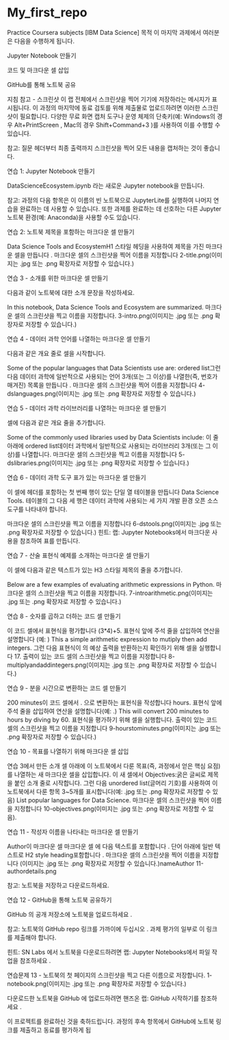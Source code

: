 # My_first_repo
Practice Coursera subjects [IBM Data Science]
목적
이 마지막 과제에서 여러분은 다음을 수행하게 됩니다.

Jupyter Notebook 만들기

코드 및 마크다운 셀 삽입

GitHub를 통해 노트북 공유

지침
참고 - 스크린샷
이 랩 전체에서 스크린샷을 찍어 기기에 저장하라는 메시지가 표시됩니다. 이 과정의 마지막에 동료 검토를 위해 제출물로 업로드하려면 이러한 스크린샷이 필요합니다. 다양한 무료 화면 캡처 도구나 운영 체제의 단축키(예: Windows의 경우 Alt+PrintScreen , Mac의 경우 Shift+Command+3 )를 사용하여 이를 수행할 수 있습니다.

참고: 질문 헤더부터 최종 출력까지 스크린샷을 찍어 모든 내용을 캡처하는 것이 좋습니다.

연습 1: Jupyter Notebook 만들기

DataScienceEcosystem.ipynb 라는 새로운 Jupyter notebook을 만듭니다.

참고: 과정의 다음 항목은 이 이름의 빈 노트북으로 JupyterLite를 실행하여 나머지 연습을 완료하는 데 사용할 수 있습니다. 또한 과제를 완료하는 데 선호하는 다른 Jupyter 노트북 환경(예: Anaconda)을 사용할 수도 있습니다.


연습 2: 노트북 제목을 포함하는 마크다운 셀 만들기

Data Science Tools and EcosystemH1 스타일 헤딩을 사용하여 제목을 가진 마크다운 셀을 만듭니다 .
마크다운 셀의 스크린샷을 찍어 이름을 지정합니다 2-title.png(이미지는 .jpg 또는 .png 확장자로 저장할 수 있습니다.)


연습 3 - 소개를 위한 마크다운 셀 만들기

다음과 같이 노트북에 대한 소개 문장을 작성하세요.

In this notebook, Data Science Tools and Ecosystem are summarized.
마크다운 셀의 스크린샷을 찍고 이름을 지정합니다. 3-intro.png(이미지는 .jpg 또는 .png 확장자로 저장할 수 있습니다.)


연습 4 - 데이터 과학 언어를 나열하는 마크다운 셀 만들기

다음과 같은 개요 줄로 셀을 시작합니다.

Some of the popular languages that Data Scientists use are:
ordered list그런 다음 데이터 과학에 일반적으로 사용되는 언어 3개(또는 그 이상)를 나열한(즉, 번호가 매겨진) 목록을 만듭니다 .
마크다운 셀의 스크린샷을 찍어 이름을 지정합니다 4-dslanguages.png(이미지는 .jpg 또는 .png 확장자로 저장할 수 있습니다.)


연습 5 - 데이터 과학 라이브러리를 나열하는 마크다운 셀 만들기

셀에 다음과 같은 개요 줄을 추가합니다.

Some of the commonly used libraries used by Data Scientists include:
이 줄 아래에 ordered list데이터 과학에서 일반적으로 사용되는 라이브러리 3개(또는 그 이상)를 나열합니다.
마크다운 셀의 스크린샷을 찍고 이름을 지정합니다 5-dslibraries.png(이미지는 .jpg 또는 .png 확장자로 저장할 수 있습니다.)


연습 6 - 데이터 과학 도구 표가 있는 마크다운 셀 만들기

이 셀에 헤더를 포함하는 첫 번째 행이 있는 단일 열 테이블을 만듭니다 Data Science Tools. 테이블의 그 다음 세 행은 데이터 과학에 사용되는 세 가지 개발 환경 오픈 소스 도구를 나타내야 합니다.

마크다운 셀의 스크린샷을 찍고 이름을 지정합니다 6-dstools.png(이미지는 .jpg 또는 .png 확장자로 저장할 수 있습니다.)
힌트: 랩: Jupyter Notebooks에서 마크다운 사용을 참조하여 표를 만듭니다.


연습 7 - 산술 표현식 예제를 소개하는 마크다운 셀 만들기

이 셀에 다음과 같은 텍스트가 있는 H3 스타일 제목의 줄을 추가합니다.

Below are a few examples of evaluating arithmetic expressions in Python.
마크다운 셀의 스크린샷을 찍고 이름을 지정합니다. 7-introarithmetic.png(이미지는 .jpg 또는 .png 확장자로 저장할 수 있습니다.)


연습 8 - 숫자를 곱하고 더하는 코드 셀 만들기

이 코드 셀에서 표현식을 평가합니다 (3*4)+5.
표현식 앞에 주석 줄을 삽입하여 연산을 설명합니다 (예: )  This a simple arithmetic expression to mutiply then add integers.
그런 다음 표현식이 의 예상 출력을 반환하는지 확인하기 위해 셀을 실행합니다 17.
출력이 있는 코드 셀의 스크린샷을 찍고 이름을 지정합니다 8-multiplyandaddintegers.png(이미지는 .jpg 또는 .png 확장자로 저장할 수 있습니다.)


연습 9 - 분을 시간으로 변환하는 코드 셀 만들기

200 minutes이 코드 셀에서 . 으로 변환하는 표현식을 작성합니다 hours.
표현식 앞에 주석 줄을 삽입하여 연산을 설명합니다(예: .)  This will convert 200 minutes to hours by diving by 60.
표현식을 평가하기 위해 셀을 실행합니다.
출력이 있는 코드 셀의 스크린샷을 찍고 이름을 지정합니다 9-hourstominutes.png(이미지는 .jpg 또는 .png 확장자로 저장할 수 있습니다.)


연습 10 - 목표를 나열하기 위해 마크다운 셀 삽입

연습 3에서 만든 소개 셀 아래에 이 노트북에서 다룬 목표(즉, 과정에서 얻은 핵심 요점)를 나열하는 새 마크다운 셀을 삽입합니다. 이 새 셀에서 Objectives:굵은 글씨로 제목을 붙인 소개 줄로 시작합니다. 그런 다음 unordered list(글머리 기호)를 사용하여 이 노트북에서 다룬 항목 3~5개를 표시합니다(예: .jpg 또는 .png 확장자로 저장할 수 있음) List popular languages for Data Science.
마크다운 셀의 스크린샷을 찍어 이름을 지정합니다 10-objectives.png(이미지는 .jpg 또는 .png 확장자로 저장할 수 있음).


연습 11 - 작성자 이름을 나타내는 마크다운 셀 만들기

Author이 마크다운 셀 마크다운 셀 에 다음 텍스트를 포함합니다 . 단어 아래에 일반 텍스트로 H2 style heading포함합니다 . 마크다운 셀의 스크린샷을 찍어 이름을 지정합니다 (이미지는 .jpg 또는 .png 확장자로 저장할 수 있습니다.)nameAuthor
11-authordetails.png

참고: 노트북을 저장하고 다운로드하세요.


연습 12 - GitHub을 통해 노트북 공유하기

GitHub 의 공개 저장소에 노트북을 업로드하세요 .

참고: 노트북의 GitHub repo 링크를 가까이에 두십시오 .
과제 평가의 일부로 이 링크를 제출해야 합니다.

힌트: SN Labs 에서 노트북을 다운로드하려면 랩: Jupyter Notebooks에서 파일 작업을 참조하세요 .

연습문제 13 - 노트북의 첫 페이지의 스크린샷을 찍고 다른 이름으로 저장합니다. 1-notebook.png(이미지는 .jpg 또는 .png 확장자로 저장할 수 있습니다.)

다운로드한 노트북을 GitHub 에 업로드하려면 핸즈온 랩: GitHub 시작하기를 참조하세요 .

이 프로젝트를 완료하신 것을 축하드립니다. 과정의 후속 항목에서 GitHub에 노트북 링크를 제출하고 동료를 평가하게 됩
